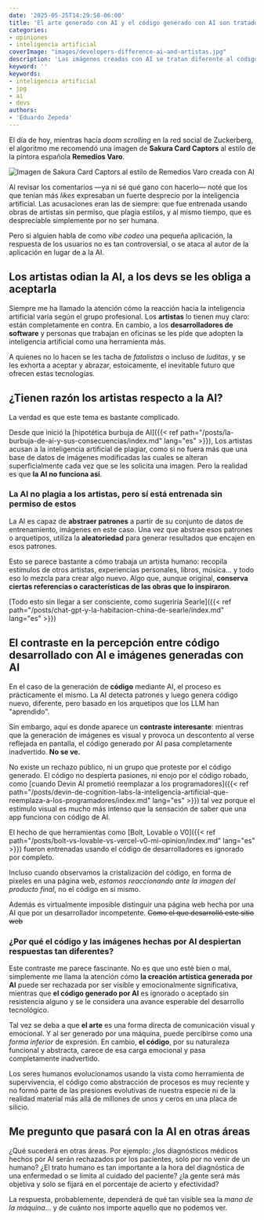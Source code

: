 ```yaml
---
date: '2025-05-25T14:29:58-06:00'
title: 'El arte generado con AI y el código generado con AI son tratados de manera diferente'
categories:
- opiniones
- inteligencia artificial
coverImage: "images/developers-difference-ai-and-artistas.jpg"
description: 'Las imágenes creadas con AI se tratan diferente al código creado con AI, los artistas detestan la AI, pero a los desarrolladores se les pide que la acepten'
keyword: ''
keywords:
- inteligencia artificial
- jpg
- ai
- devs
authors:
- 'Eduardo Zepeda'
---
```


El día de hoy, mientras hacía *doom scrolling* en la red social de Zuckerberg, el algoritmo me recomendó una imagen de **Sakura Card Captors** al estilo de la pintora española **Remedios Varo**.

![Imagen de Sakura Card Captors al estilo de Remedios Varo creada con AI](https://res.cloudinary.com/dwrscezd2/image/upload/v1748206520/coffee-bytes/sakura-card-captors-remedios-varo_mwazan.webp "Imagen de Sakura Card Captors al estilo de Remedios Varo creada con AI")

Al revisar los comentarios —ya ni sé qué gano con hacerlo— noté que los que tenían más *likes* expresaban un fuerte desprecio por la inteligencia artificial. Las acusaciones eran las de siempre: que fue entrenada usando obras de artistas sin permiso, que plagia estilos, y al mismo tiempo, que es despreciable simplemente por no ser humana.

Pero si alguien habla de como *vibe codeo* una pequeña aplicación, la respuesta de los usuarios no es tan controversial, o se ataca al autor de la aplicación en lugar de a la AI.

## Los artistas odian la AI, a los devs se les obliga a aceptarla

Siempre me ha llamado la atención cómo la reacción hacia la inteligencia artificial varía según el grupo profesional. Los **artistas** lo tienen muy claro: están completamente en contra. En cambio, a los **desarrolladores de software** y personas que trabajan en oficinas se les pide que adopten la inteligencia artificial como una herramienta más.

A quienes no lo hacen se les tacha de *fatalistas* o incluso de *luditas*, y se les exhorta a aceptar y abrazar, estoicamente, el inevitable futuro que ofrecen estas tecnologías.

## ¿Tienen razón los artistas respecto a la AI?

La verdad es que este tema es bastante complicado.

Desde que inició la [hipotética burbuja de AI]({{< ref path="/posts/la-burbuja-de-ai-y-sus-consecuencias/index.md" lang="es" >}}), Los artistas acusan a la inteligencia artificial de plagiar, como si no fuera más que una base de datos de imágenes modificadas las cuales se alteran superficialmente cada vez que se les solicita una imagen. Pero la realidad es que **la AI no funciona así**.

### La AI no plagia a los artistas, pero sí está entrenada sin permiso de estos

La AI es capaz de **abstraer patrones** a partir de su conjunto de datos de entrenamiento, imágenes en este caso. Una vez que abstrae esos patrones o arquetipos, utiliza la **aleatoriedad** para generar resultados que encajen en esos patrones.

Esto se parece bastante a cómo trabaja un artista humano: recopila estímulos de otros artistas, experiencias personales, libros, música… y todo eso lo mezcla para crear algo nuevo. Algo que, aunque original, **conserva ciertas referencias o características de las obras que lo inspiraron**.

[Todo esto sin llegar a ser consciente, como sugeriría Searle]({{< ref path="/posts/chat-gpt-y-la-habitacion-china-de-searle/index.md" lang="es" >}})

## El contraste en la percepción entre código desarrollado con AI e imágenes generadas con AI

En el caso de la generación de **código** mediante AI, el proceso es prácticamente el mismo. La AI detecta patrones y luego genera código nuevo, diferente, pero basado en los arquetipos que los LLM han "aprendido".

Sin embargo, aquí es donde aparece un **contraste interesante**: mientras que la generación de imágenes es visual y provoca un descontento al verse reflejada en pantalla, el código generado por AI pasa completamente inadvertido. **No se ve.**

No existe un rechazo público, ni un grupo que proteste por el código generado. El código no despierta pasiones, ni enojo por el código robado, como [cuando Devin AI prometió reemplazar a los programadores]({{< ref path="/posts/devin-de-cognition-labs-la-inteligencia-artificial-que-reemplaza-a-los-programadores/index.md" lang="es" >}}) tal vez porque el estímulo visual es mucho más intenso que la sensación de saber que una app funciona con código de AI.

El hecho de que herramientas como [Bolt, Lovable o V0]({{< ref path="/posts/bolt-vs-lovable-vs-vercel-v0-mi-opinion/index.md" lang="es" >}}) fueron entrenadas usando el código de desarrolladores es ignorado por completo.

Incluso cuando observamos la cristalización del código, en forma de pixeles en una página web, *estamos reaccionando ante la imagen del producto final*, no el código en si mismo.

Además es virtualmente imposible distinguir una página web hecha por una AI que por un desarrollador incompetente. ~~Como el que desarrolló este sitio web~~

### ¿Por qué el código y las imágenes hechas por AI despiertan respuestas tan diferentes?

Este contraste me parece fascinante. No es que uno esté bien o mal, simplemente me llama la atención cómo **la creación artística generada por AI** puede ser rechazada por ser visible y emocionalmente significativa, mientras que **el código generado por AI** es ignorado o aceptado sin resistencia alguno y se le considera una avance esperable del desarrollo tecnológico.

Tal vez se deba a que **el arte** es una forma directa de comunicación visual y emocional. Y al ser generado por una máquina, puede percibirse como una *forma inferior* de expresión. En cambio, **el código**, por su naturaleza funcional y abstracta, carece de esa carga emocional y pasa completamente inadvertido.

Los seres humanos evolucionamos usando la vista como herramienta de supervivencia, el código como abstracción de procesos es muy reciente y no formó parte de las presiones evolutivas de nuestra especie ni de la realidad material más allá de millones de unos y ceros en una placa de silicio.

## Me pregunto que pasará con la AI en otras áreas

¿Qué sucederá en otras áreas. Por ejemplo: ¿los diagnósticos médicos hechos por AI serán rechazados por los pacientes, solo por no venir de un humano? ¿El trato humano es tan importante a la hora del diagnóstica de una enfermedad o se limita al cuidado del paciente? ¿la gente será más objetiva y solo se fijará en el porcentaje de acierto y efectividad?

La respuesta, probablemente, dependerá de qué tan visible sea la *mano de la máquina*... y de cuánto nos importe aquello que no podemos ver.
